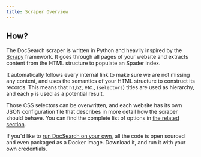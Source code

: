 ```yaml
---
title: Scraper Overview
---
```


## How?

The DocSearch scraper is written in Python and heavily inspired by the [Scrapy][1] framework. It goes through all pages of your website and extracts content from the HTML structure to populate an Spader index.

It automatically follows every internal link to make sure we are not missing any content, and uses the semantics of your HTML structure to construct its records. This means that `h1`,`h2`, etc., (`selectors`) titles are used as hierarchy, and each `p` is used as a potential result.

Those CSS selectors can be overwritten, and each website has its own JSON configuration file that describes in more detail how the scraper should behave. You can find the complete list of options in [the related section][2].

If you'd like to [run DocSearch on your own][3], all the code is open sourced and even packaged as a Docker image. Download it, and run it with your own credentials.

[1]: https://scrapy.org/
[2]: /docs/legacy/config-file
[3]: /docs/legacy/run-your-own
